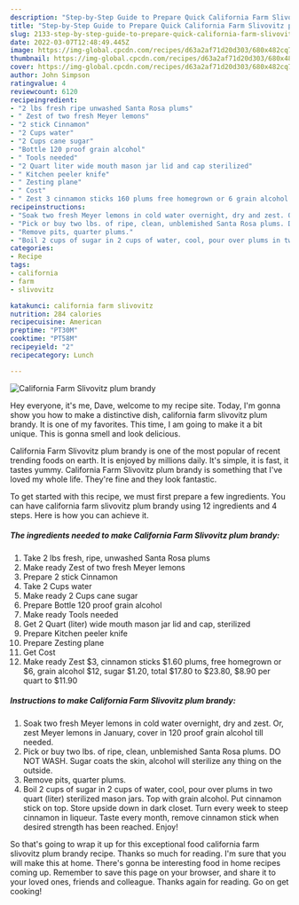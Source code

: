 ```yaml
---
description: "Step-by-Step Guide to Prepare Quick California Farm Slivovitz plum brandy"
title: "Step-by-Step Guide to Prepare Quick California Farm Slivovitz plum brandy"
slug: 2133-step-by-step-guide-to-prepare-quick-california-farm-slivovitz-plum-brandy
date: 2022-03-07T12:48:49.445Z
image: https://img-global.cpcdn.com/recipes/d63a2af71d20d303/680x482cq70/california-farm-slivovitz-plum-brandy-recipe-main-photo.jpg
thumbnail: https://img-global.cpcdn.com/recipes/d63a2af71d20d303/680x482cq70/california-farm-slivovitz-plum-brandy-recipe-main-photo.jpg
cover: https://img-global.cpcdn.com/recipes/d63a2af71d20d303/680x482cq70/california-farm-slivovitz-plum-brandy-recipe-main-photo.jpg
author: John Simpson
ratingvalue: 4
reviewcount: 6120
recipeingredient:
- "2 lbs fresh ripe unwashed Santa Rosa plums"
- " Zest of two fresh Meyer lemons"
- "2 stick Cinnamon"
- "2 Cups water"
- "2 Cups cane sugar"
- "Bottle 120 proof grain alcohol"
- " Tools needed"
- "2 Quart liter wide mouth mason jar lid and cap sterilized"
- " Kitchen peeler knife"
- " Zesting plane"
- " Cost"
- " Zest 3 cinnamon sticks 160 plums free homegrown or 6 grain alcohol 12 sugar 120 total 1780 to 2380 890 per quart to 1190"
recipeinstructions:
- "Soak two fresh Meyer lemons in cold water overnight, dry and zest. Or, zest Meyer lemons in January, cover in 120 proof grain alcohol till needed."
- "Pick or buy two lbs. of ripe, clean, unblemished Santa Rosa plums. DO NOT WASH. Sugar coats the skin, alcohol will sterilize any thing on the outside."
- "Remove pits, quarter plums."
- "Boil 2 cups of sugar in 2 cups of water, cool, pour over plums in two quart (liter) sterilized mason jars. Top with grain alcohol. Put cinnamon stick on top. Store upside down in dark closet. Turn every week to steep cinnamon in liqueur. Taste every month, remove cinnamon stick when desired strength has been reached. Enjoy!"
categories:
- Recipe
tags:
- california
- farm
- slivovitz

katakunci: california farm slivovitz 
nutrition: 284 calories
recipecuisine: American
preptime: "PT30M"
cooktime: "PT58M"
recipeyield: "2"
recipecategory: Lunch

---
```



![California Farm Slivovitz plum brandy](https://img-global.cpcdn.com/recipes/d63a2af71d20d303/680x482cq70/california-farm-slivovitz-plum-brandy-recipe-main-photo.jpg)

Hey everyone, it's me, Dave, welcome to my recipe site. Today, I'm gonna show you how to make a distinctive dish, california farm slivovitz plum brandy. It is one of my favorites. This time, I am going to make it a bit unique. This is gonna smell and look delicious.



California Farm Slivovitz plum brandy is one of the most popular of recent trending foods on earth. It is enjoyed by millions daily. It's simple, it is fast, it tastes yummy. California Farm Slivovitz plum brandy is something that I've loved my whole life. They're fine and they look fantastic.


To get started with this recipe, we must first prepare a few ingredients. You can have california farm slivovitz plum brandy using 12 ingredients and 4 steps. Here is how you can achieve it.

<!--inarticleads1-->

##### The ingredients needed to make California Farm Slivovitz plum brandy:

1. Take 2 lbs fresh, ripe, unwashed Santa Rosa plums
1. Make ready  Zest of two fresh Meyer lemons
1. Prepare 2 stick Cinnamon
1. Take 2 Cups water
1. Make ready 2 Cups cane sugar
1. Prepare Bottle 120 proof grain alcohol
1. Make ready  Tools needed
1. Get 2 Quart (liter) wide mouth mason jar lid and cap, sterilized
1. Prepare  Kitchen peeler knife
1. Prepare  Zesting plane
1. Get  Cost
1. Make ready  Zest $3, cinnamon sticks $1.60 plums, free homegrown or $6, grain alcohol $12, sugar $1.20, total $17.80 to $23.80, $8.90 per quart to $11.90




<!--inarticleads2-->

##### Instructions to make California Farm Slivovitz plum brandy:

1. Soak two fresh Meyer lemons in cold water overnight, dry and zest. Or, zest Meyer lemons in January, cover in 120 proof grain alcohol till needed.
1. Pick or buy two lbs. of ripe, clean, unblemished Santa Rosa plums. DO NOT WASH. Sugar coats the skin, alcohol will sterilize any thing on the outside.
1. Remove pits, quarter plums.
1. Boil 2 cups of sugar in 2 cups of water, cool, pour over plums in two quart (liter) sterilized mason jars. Top with grain alcohol. Put cinnamon stick on top. Store upside down in dark closet. Turn every week to steep cinnamon in liqueur. Taste every month, remove cinnamon stick when desired strength has been reached. Enjoy!




So that's going to wrap it up for this exceptional food california farm slivovitz plum brandy recipe. Thanks so much for reading. I'm sure that you will make this at home. There's gonna be interesting food in home recipes coming up. Remember to save this page on your browser, and share it to your loved ones, friends and colleague. Thanks again for reading. Go on get cooking!
